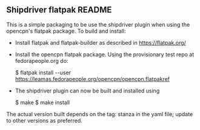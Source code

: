 Shipdriver flatpak README
-------------------------

This is a simple packaging to be use the shipdriver plugin when using the opencpn's
flatpak package. To build and install:

  - Install flatpak and flatpak-builder as described in https://flatpak.org/
  - Install the opencpn  flatpak package. Using  the provisionary test
    repo at fedorapeople.org do:

      $ flatpak install --user \
          https://leamas.fedorapeople.org/opencpn/opencpn.flatpakref

  - The shipdriver plugin can now be built and installed using

      $ make
      $ make install

The actual version built depends on the tag: stanza in the yaml file; update to
other versions as preferred.
